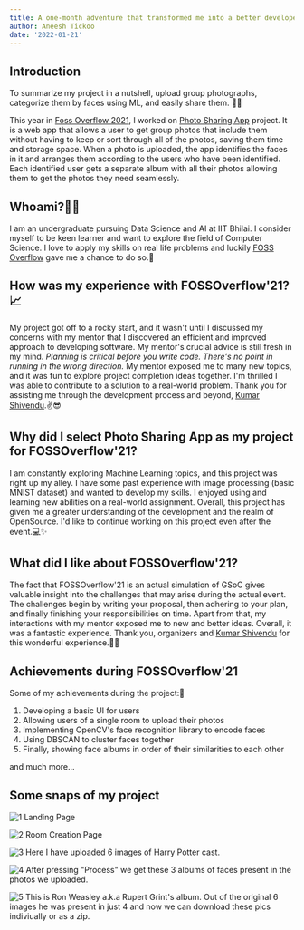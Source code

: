 ```yaml
---
title: A one-month adventure that transformed me into a better developer
author: Aneesh Tickoo
date: '2022-01-21'
---
```



## Introduction

To summarize my project in a nutshell, upload group photographs, categorize them by faces using ML, and easily share them. 🤳🤖

This year in [Foss Overflow 2021](https://fossoverflow.dev/), I worked on [Photo Sharing App](https://github.com/OpenLake/Photo-Sharing-App) project. It is a web app that allows a user to get group photos that include them without having to keep or sort through all of the photos, saving them time and storage space. When a photo is uploaded, the app identifies the faces in it and arranges them according to the users who have been identified. Each identified user gets a separate album with all their photos allowing them to get the photos they need seamlessly.


## Whoami?👨‍💻

I am an undergraduate pursuing Data Science and AI at IIT Bhilai. I consider myself to be keen learner and want to explore the field of Computer Science. I love to apply my skills on real life problems and luckily [FOSS Overflow](https://fossoverflow.dev/) gave me a chance to do so.🤘


## How was my experience with FOSSOverflow'21?📈

My project got off to a rocky start, and it wasn't until I discussed my concerns with my mentor that I discovered an efficient and improved approach to developing software. My mentor's crucial advice is still fresh in my mind. *Planning is critical before you write code. There's no point in running in the wrong direction.* My mentor exposed me to many new topics, and it was fun to explore project completion ideas together. I'm thrilled I was able to contribute to a solution to a real-world problem. Thank you for assisting me through the development process and beyond, [Kumar Shivendu](https://github.com/KShivendu).✌😎


## Why did I select Photo Sharing App as my project for FOSSOverflow'21?

I am constantly exploring Machine Learning topics, and this project was right up my alley. I have some past experience with image processing (basic MNIST dataset) and wanted to develop my skills. I enjoyed using and learning new abilities on a real-world assignment. Overall, this project has given me a greater understanding of the development and the realm of OpenSource. I'd like to continue working on this project even after the event.💻✨


## What did I like about FOSSOverflow'21?

The fact that FOSSOverflow'21 is an actual simulation of GSoC gives valuable insight into the challenges that may arise during the actual event. The challenges begin by writing your proposal, then adhering to your plan, and finally finishing your responsibilities on time. Apart from that, my interactions with my mentor exposed me to new and better ideas. Overall, it was a fantastic experience. Thank you, organizers and [Kumar Shivendu](https://github.com/KShivendu) for this wonderful experience.🎉✨


## Achievements during FOSSOverflow'21
Some of my achievements during the project:🦾

1. Developing a basic UI for users
2. Allowing users of a single room to upload their photos
3. Implementing OpenCV's face recognition library to encode faces
4. Using DBSCAN to cluster faces together
5. Finally, showing face albums in order of their similarities to each other

and much more...


## Some snaps of my project

![1](https://user-images.githubusercontent.com/72318258/150670154-05acfa34-7ffd-4bcb-a790-219501713454.png)
Landing Page


![2](https://user-images.githubusercontent.com/72318258/150670156-99289a1b-0606-4f3f-b438-82596afbc1b8.png)
Room Creation Page


![3](https://user-images.githubusercontent.com/72318258/150670158-1e18c160-9a04-4412-999a-051e228887cc.png)
Here I have uploaded 6 images of Harry Potter cast.


![4](https://user-images.githubusercontent.com/72318258/150670161-1a04b223-aa9a-4b64-a66d-822e5384fddf.png)
After pressing "Process" we get these 3 albums of faces present in the photos we uploaded.


![5](https://user-images.githubusercontent.com/72318258/150670162-4a8ae9d4-34a3-4c25-8e64-8442c0cd36ba.png)
This is Ron Weasley a.k.a Rupert Grint's album. Out of the original 6 images he was present in just 4 and now we can download these pics indiviually or as a zip. 

